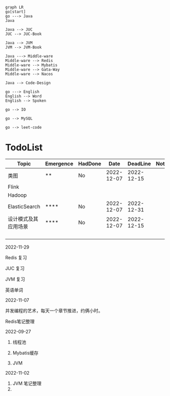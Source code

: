 

```mermaid
graph LR
go[start]
go ---> Java
Java

Java --> JUC
JUC --> JUC-Book

Java --> JVM
JVM --> JVM-Book

Java ---> Middle-ware
Middle-ware --> Redis
Middle-ware --> Mybatis
Middle-ware --> Gata-Way
Middle-ware --> Nacos

Java --> Code-Design

go ---> English
English --> Word
English --> Spoken

go --> IO

go --> MySQL

go --> leet-code
```

# TodoList

| Topic         | Emergence |  HadDone |Date       | DeadLine   | Note |
| ------------- | --------- | ---------- | ---------- | ------- | ------------- |
| 类图          | **        |  No    | 2022-12-07 |2022-12-15   |  |
| Flink                |           |         |            |            |      |
| Hadoop               |           |         |            |            |  |
| ElasticSearch        | \*\*\*\*  | No      | 2022-12-07 | 2022-12-31 |      |
| 设计模式及其应用场景 | \*\*\*\*  | No      | 2022-12-07 | 2022-12-15 |      |
|                      |           |         |            |            |      |
|                      |           |         |            |            |  |
|               |           |            |            |         |  |
|               |           |            |            |         |  |

















































2022-11-29

Redis 复习

JUC 复习

JVM 复习

英语单词

2022-11-07

并发编程的艺术，每天一个章节推进，约俩小时。

Redis笔记整理





2022-09-27

1. 线程池

2. Mybatis缓存

3. JVM

   

2022-11-02

1. JVM 笔记整理
2. 

